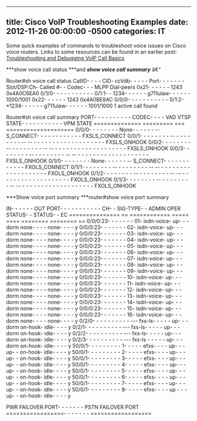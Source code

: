 ﻿---

title:  Cisco VoIP Troubleshooting Examples
date:   2012-11-26 00:00:00 -0500
categories: IT
---






Some quick examples of commands to troubleshoot voice issues on Cisco voice routers. Links to some resources can be found in an earlier post:
<a title="Permalink to Troubleshooting and Debugging VoIP Call Basics" href="../?p=4" rel="bookmark">Troubleshooting and Debugging VoIP Call Basics</a>

***show voice call status ***and ***show voice call summary*** â€“

Router#sh voice call status
CallID- - - -  CID-  ccVdb- - - - -  Port- - - - - - -  Slot/DSP:Ch-  Called #- -  Codec- - -  MLPP Dial-peers
0x21- - - - - -  1243 0x4A0C6EA0 0/1/0- - - - - - - - - - -  0/1:1- -  1234- - - - - -  g711ulaw- - - - - -  1000/1001
0x22- - - - - -  1243 0x4A0BE8AC 0/0/0- - - - - - - - - - -  0/1:2-  *1234- - - - - -  g711ulaw- - - - - -  1001/1000
1 active call found



Router#sh voice call summary
PORT- - - - - - - - - -  CODEC- - - -  VAD VTSP STATE- - - - - - - - - - -  VPM STATE
============== ========= === ====================
0/0/0- - - - - - - -  None- - - - - -  --  S_CONNECT- - - - - - - - - - - -  FXSLS_CONNECT
0/0/1- - - - - - - -  -- - - - - - - - -  --  -- - - - - - - - - - - - - - - - - - -  - FXSLS_ONHOOK
0/0/2- - - - - - - -  -- - - - - - - - -  --  -- - - - - - - - - - - - - - - - - - - -  FXSLS_ONHOOK
0/0/3- - - - - - - -  -- - - - - - - - -  --  -- - - - - - - - - - - - - - - - - - - -  FXSLS_ONHOOK
0/1/0- - - - - - - -  None- - - - - -  --  S_CONNECT- - - - - - - - - - - -  FXOLS_CONNECT
0/1/1- - - - - - - -  -- - - - - - - - -  --  -- - - - - - - - - - - - - - - - - - - -  FXOLS_ONHOOK
0/1/2- - - - - - - -  -- - - - - - - - -  --  -- - - - - - - - - - - - - - - - - - - -  FXOLS_ONHOOK
0/1/3- - - - - - - -  -- - - - - - - - -  --  -- - - - - - - - - - - - - - - - - - - -  FXOLS_ONHOOK



***Show voice port summary
***router#show voice port summary

IN- - - - - -  OUT
PORT- - - - - - - - - - -  CH- -  SIG-TYPE- -  ADMIN OPER STATUS- -  STATUS- -  EC
=============== == ============ ===== ==== ======== ======== ==
0/0/0:23- - - - - - -  01-  isdn-voice-  up- - -  dorm none- - - -  none- - - -  y
0/0/0:23- - - - - - -  02-  isdn-voice-  up- - -  dorm none- - - -  none- - - -  y
0/0/0:23- - - - - - -  03-  isdn-voice-  up- - -  dorm none- - - -  none- - - -  y
0/0/0:23- - - - - - -  04-  isdn-voice-  up- - -  dorm none- - - -  none- - - -  y
0/0/0:23- - - - - - -  05-  isdn-voice-  up- - -  dorm none- - - -  none- - - -  y
0/0/0:23- - - - - - -  06-  isdn-voice-  up- - -  dorm none- - - -  none- - - -  y
0/0/0:23- - - - - - -  07-  isdn-voice-  up- - -  dorm none- - - -  none- - - -  y
0/0/0:23- - - - - - -  08-  isdn-voice-  up- - -  dorm none- - - -  none- - - -  y
0/0/0:23- - - - - - -  09-  isdn-voice-  up- - -  dorm none- - - -  none- - - -  y
0/0/0:23- - - - - - -  10-  isdn-voice-  up- - -  dorm none- - - -  none- - - -  y
0/0/0:23- -  - - - - - 11-  isdn-voice-  up- - -  dorm none- - - -  none- - - -  y
0/0/0:23- - - - - - -  12-  isdn-voice-  up- - -  dorm none- - - -  none- - - -  y
0/0/0:23- - - - - - -  13-  isdn-voice-  up- - -  dorm none- - - -  none- - - -  y
0/0/0:23- - - - - - -  14-  isdn-voice-  up- - -  dorm none- - - -  none- - - -  y
0/0/0:23- - - - - -  - 15-  isdn-voice-  up- - -  dorm none- - - -  none- - - -  y
0/0/0:23- - - - - - -  16-  isdn-voice-  up- - -  dorm none- - - -  none- - - -  y
0/2/0- - - - - - - - - -  ---  fxs-ls- - - - -  up- - -  dorm on-hook-  idle- - - -  y
0/2/1- - - - - - - - - -  ---  fxs-ls- - - - -  up- - -  dorm on-hook-  idle- - - -  y
0/2/2- - - - - - - - - -  ---  fxs-ls- - - - -  up- - -  dorm on-hook-  idle- - - -  y
0/2/3- - - - - - - - - -  ---  fxs-ls - - - - - up- - -  dorm on-hook-  idle- - - -  y
50/0/1- - - - - - - - -  1- - - - -  efxs- - - -  up- - -  up- -  on-hook-  idle- - - -  y
50/0/1- - - - - - - - -  2- - - - -  efxs- - - -  up- - -  up- -  on-hook-  idle- - - -  y
50/0/1- - - - - - - - -  3- - - - -  efxs- - - -  up- - -  up- -  on-hook-  idle- - - -  y
50/0/1- - - - - - - - -  4- - - - -  efxs- - -  - up- - -  up- -  on-hook-  idle- - - -  y
50/0/1- - - - - - - - -  5- - - - -  efxs- - - -  up- - -  up- -  on-hook-  idle- - - -  y
50/0/1- - - - - - - - -  6- - - - -  efxs- - - -  up- - -  up- -  on-hook-  idle- - - -  y
50/0/1- - - - - - - - -  7- - - - -  efxs- - - -  up- - -  up- -  on-hook-  idle- - - -  y
50/0/1- - - - - - - - -  8- - - - -  efxs- - - -  up - - - up- -  on-hook-  idle- - - -  y

PWR FAILOVER PORT- - - - - - -  PSTN FAILOVER PORT
=================- - - - - - -  ==================




